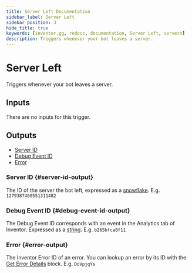 ```yaml
---
title: Server Left Documentation
sidebar_label: Server Left
sidebar_position: 3
hide_title: true
keywords: [inventor.gg, redocs, documentation, Server Left, servers]
description: Triggers whenever your bot leaves a server.
---
```

# Server Left
Triggers whenever your bot leaves a server.

## Inputs
There are no inputs for this trigger.

## Outputs

- [Server ID](#server-id-output)
- [Debug Event ID](#debug-event-id-output)
- [Error](#error-output)

### Server ID {#server-id-output}
The ID of the server the bot left, expressed as a [snowflake](/inventor-reference/types/string/snowflake). E.g. `1279387460551311482`

### Debug Event ID {#debug-event-id-output}
The Debug Event ID corresponds with an event in the Analytics tab of Inventor. Expressed as a [string](/inventor-reference/types/string). E.g. `b265bfca8f11`

### Error {#error-output}
The Inventor Error ID of an error. You can lookup an error by its ID with the [Get Error Details](/inventor-reference/blocks/utilities/get-error-details) block. E.g. `DoVpjqYs`